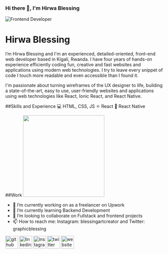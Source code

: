 ### Hi there 👋, I'm Hirwa Blessing
![Frontend Developer](https://www.upwork.com/profile-portraits/c1PiGxcF78cUIHC_Ubhr8_folV_bXOSdF6oMBNM8vv7B-d6MhUycigbyQ_xY89i-wN)

# Hirwa Blessing
I’m Hirwa Blessing and I'm an experienced, detailed-oriented, front-end web developer based in Kigali, Rwanda. I have four years of hands-on experience efficiently coding fun, creative and fast websites and applications using modern web technologies. I try to leave every snippet of code I touch more readable and even accessible than I found it.

I'm passionate about turning wireframes of the UX designer to life, building a state-of-the-art, easy to use, user-friendly websites and applications using web technologies like React, Ionic React,  and React Native.

##Skills and Experience
💻 HTML, CSS, JS
⚛ React
📱 React Native

##Work
<img src="https://media3.giphy.com/media/xT0Gqn9yuw8hnPGn5K/200w.webp?cid=ecf05e47xgaz7ge5lfjy1p8oxgud0qncznwnutwxqcpsd2ec&rid=200w.webp" width="256">

- 🔭 I’m currently working on as a freelancer on Upwork 
- 🌱 I’m currently learning Backend Development 
- 👯 I’m looking to collaborate on Fullstack and frontend projects 
- 📫 How to reach me: Instagram: blessingartcreator and Twitter: graphicblessing 


[<img src='https://cdn.jsdelivr.net/npm/simple-icons@3.0.1/icons/github.svg' alt='github' height='40'>](https://github.com/https://github.com/hirwablessing/)  [<img src='https://cdn.jsdelivr.net/npm/simple-icons@3.0.1/icons/linkedin.svg' alt='linkedin' height='40'>](https://www.linkedin.com/in/https://www.linkedin.com/in/hirwa-blessing-086749188//)  [<img src='https://cdn.jsdelivr.net/npm/simple-icons@3.0.1/icons/instagram.svg' alt='instagram' height='40'>](https://www.instagram.com/https://www.instagram.com/blessingartcreator//)  [<img src='https://cdn.jsdelivr.net/npm/simple-icons@3.0.1/icons/twitter.svg' alt='twitter' height='40'>](https://twitter.com/http://twitter.com/home/graphiclessing)  [<img src='https://cdn.jsdelivr.net/npm/simple-icons@3.0.1/icons/icloud.svg' alt='website' height='40'>](https://hirwa-blessing.netlify.app/)  
